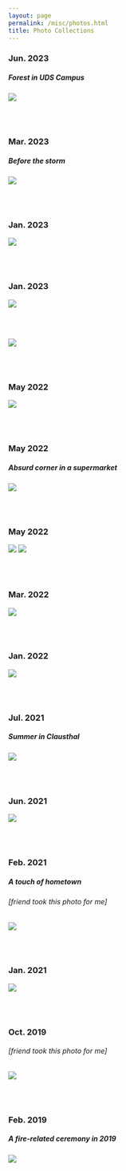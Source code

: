 ```yaml
---
layout: page
permalink: /misc/photos.html
title: Photo Collections
---
```

### Jun. 2023
##### Forest in UDS Campus
![](images/photo_2023-06-10_17-47-06.jpg)

<br><br>

### Mar. 2023
##### Before the storm
![](images/photo_2023-06-10_18-57-04.jpg)

<br><br>

### Jan. 2023
![](images/photo_2023-06-10_18-51-20.jpg)


<br><br>

### Jan. 2023

![](images/photo_2023-06-16_20-55-18.jpg)


<br><br>

![](images/photo_2023-06-10_23-38-40.jpg)

<br><br>

### May 2022
![](images/photo_2023-06-10_23-36-48.jpg)

<br><br>

### May 2022
##### Absurd corner in a supermarket
![](images/photo_2023-06-10_23-36-26.jpg)

<br><br>

### May 2022
![](images/photo_2023-06-10_23-11-52.jpg)
![](images/photo_2023-06-10_23-34-54.jpg)

<br><br>

### Mar. 2022
![](images/photo_2023-06-10_23-08-42.jpg)

<br><br>

### Jan. 2022
![](images/photo_2023-06-10_23-07-34.jpg)

<br><br>

### Jul. 2021
##### Summer in Clausthal
![](images/photo_2023-06-10_23-03-19.jpg)

<br><br>

### Jun. 2021
![](images/photo_2023-06-10_23-05-28.jpg)

<br><br>

### Feb. 2021
##### A touch of hometown
###### [friend took this photo for me]
![](images/photo_2023-06-16_21-00-12.jpg)

<br><br>

### Jan. 2021
![](images/photo_2023-06-10_23-00-04.jpg)

<br><br>

### Oct. 2019
###### [friend took this photo for me]
![](images/photo_2023-06-10_22-58-49.jpg)

<br><br>

### Feb. 2019
##### A fire-related ceremony in 2019
![](images/photo_2023-06-10_22-56-04.jpg)

